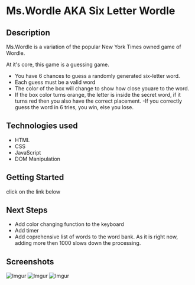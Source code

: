 # Ms.Wordle AKA Six Letter Wordle

## Description

Ms.Wordle is a variation of the popular New York Times owned game of Wordle.

At it's core, this game is a guessing game.

- You have 6 chances to guess a randomly generated six-letter word.
- Each guess must be a valid word
- The color of the box will change to show how close youare to the word.
- If the box color turns orange, the letter is inside the secret word, if it turns red then you also have the correct placement.
-If you correctly guess the word in 6 tries, you win, else you lose.

## Technologies used

- HTML
- CSS
- JavaScript
- DOM Manipulation

## Getting Started

click on the link below

## Next Steps

- Add color changing function to the keyboard
- Add timer
- Add coprehensive list of words to the word bank. As it is right now, adding more then 1000 slows down the processing.

## Screenshots

 ![Imgur](https://i.imgur.com/Zq7fgrj.png)
 ![Imgur](https://i.imgur.com/Zq7fgrj.png)
 ![Imgur](https://i.imgur.com/NMwUlg9.png)
